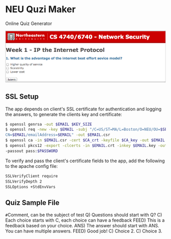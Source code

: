 NEU Quzi Maker
==============

Online Quiz Generator

![demo image](https://raw.githubusercontent.com/amiralis/NEUQuziMaker/master/static/screenshot.png)



## SSL Setup


The app depends on client's SSL certificate for authentication and logging the answers, to generate the clients key and certificate:

```bash
$ openssl genrsa -out $EMAIL $KEY_SIZE
$ openssl req -new -key $EMAIL -subj "/C=US/ST=MA/L=Boston/O=NEU/OU=$SEMESTER/\
CN=$EMAIL/emailAddress=$EMAIL" -out $EMAIL.csr
$ openssl ca -in $EMAIL.csr -cert $CA_crt -keyfile $CA_key -out $EMAIL.crt
$ openssl pkcs12 -export -clcerts -in $EMAIL.crt -inkey $EMAIL.key -out $EMAIL.p12\ 
-passout pass:$PASSWORD
```

To verify and pass the client's certificate fields to the app, add the following to the apache config file:

```bash
SSLVerifyClient require
SSLVerifyDepth 2
SSLOptions +StdEnvVars
```


## Quiz Sample File


``#``Comment, can be the subject of test
Q) Questions should start with Q?
C) Each choice starts with C, each choice can have a feedback
FEED) This is a feedback based on your choice.
ANS) The answer should start with ANS. You can have multiple answers.
FEED) Good job!
C) Choice 2.
C) Choice 3.
